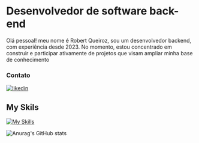 # Desenvolvedor de software back-end

Olá pessoal! meu nome é Robert Queiroz, sou um desenvolvedor backend, com experiência desde 2023. No momento, estou concentrado em construir e participar ativamente de projetos que visam ampliar minha base de conhecimento

### Contato
  [![likedin](https://camo.githubusercontent.com/591c02e8ff595d43e0b35b1b29aed639a7154b959cd8f8c854b9e176d885b094/68747470733a2f2f696d672e736869656c64732e696f2f62616467652f4c696e6b6564496e2d3030373742353f7374796c653d666f722d7468652d6261646765266c6f676f3d6c696e6b6564696e266c6f676f436f6c6f723d7768697465)](https://www.linkedin.com/in/robert-queiroz-da-silva-421644231/)

## My Skils
[![My Skills](https://skillicons.dev/icons?i=js,nodejs,ts,postgres,redis,docker,git,linux,express,java)](https://skillicons.dev)

![Anurag's GitHub stats](https://github-readme-stats.vercel.app/api?username=robertqsilva&show_icons=true&theme=radical)
